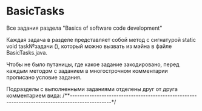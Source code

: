 # BasicTasks
Все задания раздела "Basics of software code development"

Каждая задача в разделе представляет собой метод с сигнатурой static void task№задачи (), который можно вызвать из мэйна в файле BasicTasks.java.

Чтобы не было путаницы, где какое задание закодировано, перед каждым методом с заданием в многострочном комментарии прописано условие задания.

Подразделы с выполненными заданиями отделены друг от друга комментарием вида:
/**-----------------------------------------------------------------------------------------------*/
